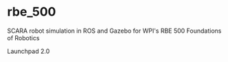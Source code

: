 # rbe_500
SCARA robot simulation in ROS and Gazebo for WPI's RBE 500 Foundations of Robotics

Launchpad 2.0

